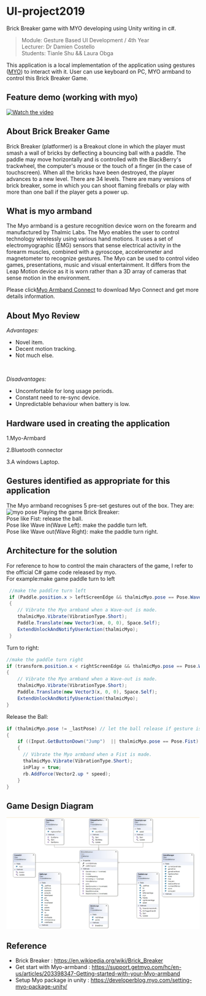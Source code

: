 # UI-project2019
 Brick Breaker game with MYO developing using Unity writing in c#.
 
> Module: Gesture Based UI Development / 4th Year  
> Lecturer: Dr Damien Costello     
> Students: Tianle Shu && Laura Obga 

This application is a local implementation of the application using gestures ([MYO](https://www.myo.com/)) to interact with it. User can use keyboard on PC, MYO armband to control this Brick Breaker Game.

## Feature demo (working with myo)
[![Watch the video](https://image.shutterstock.com/image-vector/youtube-web-video-player-play-260nw-634948040.jpg)](https://youtu.be/aJUlIwRjK6g)

## About Brick Breaker Game
Brick Breaker (platformer) is a Breakout clone in which the player must smash a wall of bricks by deflecting a bouncing ball with a paddle. The paddle may move horizontally and is controlled with the BlackBerry's trackwheel, the computer's mouse or the touch of a finger (in the case of touchscreen). When all the bricks have been destroyed, the player advances to a new level. There are 34 levels. There are many versions of brick breaker, some in which you can shoot flaming fireballs or play with more than one ball if the player gets a power up.

## What is myo armband
The Myo armband is a gesture recognition device worn on the forearm and manufactured by Thalmic Labs. The Myo enables the user to control technology wirelessly using various hand motions. It uses a set of electromyographic (EMG) sensors that sense electrical activity in the forearm muscles, combined with a gyroscope, accelerometer and magnetometer to recognize gestures. The Myo can be used to control video games, presentations, music and visual entertainment. It differs from the Leap Motion device as it is worn rather than a 3D array of cameras that sense motion in the environment.

Please click[Myo Armband Connect](https://developer.thalmic.com/downloads) to download Myo Connect and get more details information.

## About Myo Review
*Advantages:* </br>
+ Novel item.
+ Decent motion tracking.
+ Not much else.
</br>

*Disadvantages:* 
+ Uncomfortable for long usage periods.
+ Constant need to re-sync device.
+ Unpredictable behaviour when battery is low.

## Hardware used in creating the application
1.Myo-Armbard

2.Bluetooth connector

3.A windows Laptop.

## Gestures identified as appropriate for this application
The Myo armband recognises 5 pre-set gestures out of the box. They are:
![myo pose](https://github.com/TangqiFeng/K2048-UNITY-MYO/raw/img/myo%20pose.jpg)
Playing the game Brick Breaker: </br>
Pose like Fist: release the ball.</br>
Pose like Wave in(Wave Left): make the paddle turn left.</br>
Pose like Wave out(Wave Right): make the paddle turn right.</br>

## Architecture for the solution
For reference to how to control the main characters of the game, I refer to the official C# game code released by myo.</br>
For example:make game paddle turn to left
```c#
 //make the paddlre turn left
 if (Paddle.position.x > leftScreenEdge && thalmicMyo.pose == Pose.WaveIn)
 {
    // Vibrate the Myo armband when a Wave-out is made.
    thalmicMyo.Vibrate(VibrationType.Short);
    Paddle.Translate(new Vector3(xm, 0, 0), Space.Self);
    ExtendUnlockAndNotifyUserAction(thalmicMyo);
 }
```
Turn to right:
```c#
//make the paddle turn right
if (transform.position.x < rightScreenEdge && thalmicMyo.pose == Pose.WaveOut)
{
    // Vibrate the Myo armband when a Wave-out is made.
    thalmicMyo.Vibrate(VibrationType.Short);
    Paddle.Translate(new Vector3(x, 0, 0), Space.Self);
    ExtendUnlockAndNotifyUserAction(thalmicMyo);
}
```
Release the Ball:
```c#
if (thalmicMyo.pose != _lastPose) // let the ball release if gesture is fist
{
    if ((Input.GetButtonDown("Jump")  || thalmicMyo.pose == Pose.Fist) && !inPlay)
    {
      // Vibrate the Myo armband when a Fist is made.
      thalmicMyo.Vibrate(VibrationType.Short);
      inPlay = true;
      rb.AddForce(Vector2.up * speed);
    }
}
```

## Game Design Diagram
![gamedesign](https://github.com/Tianle97/UI-project2019/blob/master/GameDesign.jpeg)


## Reference
+ Brick Breaker : https://en.wikipedia.org/wiki/Brick_Breaker </br>
+ Get start with Myo-armband : https://support.getmyo.com/hc/en-us/articles/203398347-Getting-started-with-your-Myo-armband </br>
+ Setup Myo package in unity : https://developerblog.myo.com/setting-myo-package-unity/ </br>


